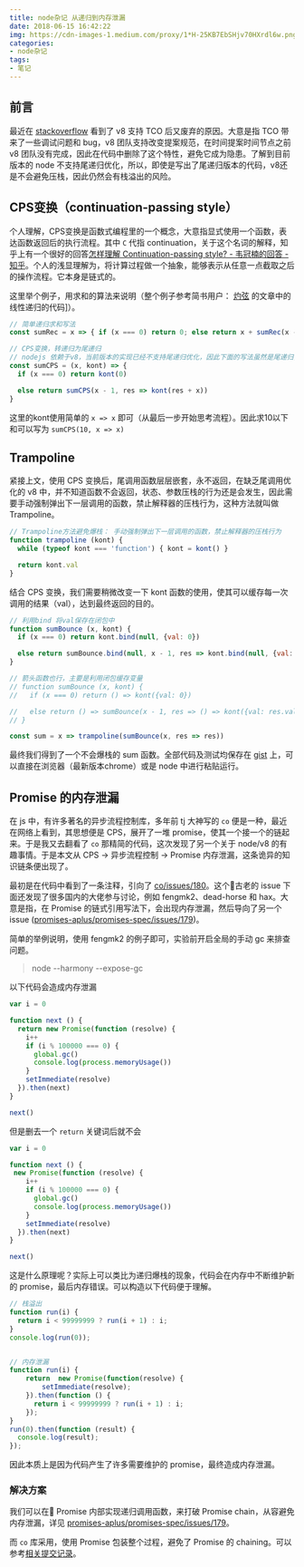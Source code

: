```yaml
---
title: node杂记 从递归到内存泄漏
date: 2018-06-15 16:42:22
img: https://cdn-images-1.medium.com/proxy/1*H-25KB7EbSHjv70HXrdl6w.png
categories:
- node杂记
tags:
- 笔记
---
```


## 前言

最近在 [stackoverflow](https://stackoverflow.com/questions/42788139/es6-tail-recursion-optimisation-stack-overflow) 看到了 v8 支持 TCO 后又废弃的原因。大意是指 TCO 带来了一些调试问题和 bug，v8 团队支持改变提案规范，在时间提案时间节点之前 v8 团队没有完成，因此在代码中删除了这个特性，避免它成为隐患。了解到目前版本的 node 不支持尾递归优化，所以，即使是写出了尾递归版本的代码，v8还是不会避免压栈，因此仍然会有栈溢出的风险。

## CPS变换（continuation-passing style）

个人理解，CPS变换是函数式编程里的一个概念，大意指显式使用一个函数，表达函数返回后的执行流程。其中 `C` 代指 continuation，关于这个名词的解释，知乎上有一个很好的回答[怎样理解 Continuation-passing style? - 韦冠楠的回答 - 知乎](https://www.zhihu.com/question/20259086/answer/141162748)。个人的浅显理解为，将计算过程做一个抽象，能够表示从任意一点截取之后的操作流程。它本身是链式的。

这里举个例子，用求和的算法来说明（整个例子参考简书用户： [灼弦](https://www.jianshu.com/p/bf84d0b76111) 的文章中的线性递归的代码]）。

```javascript
// 简单递归求和写法
const sumRec = x => { if (x === 0) return 0; else return x + sumRec(x - 1) }

// CPS变换，转递归为尾递归
// nodejs 依赖于v8，当前版本的实现已经不支持尾递归优化，因此下面的写法虽然是尾递归，但是仍会爆栈
const sumCPS = (x, kont) => {
  if (x === 0) return kont(0)

  else return sumCPS(x - 1, res => kont(res + x))
}
```

这里的kont使用简单的 `x => x` 即可（从最后一步开始思考流程）。因此求10以下和可以写为 `sumCPS(10, x => x)`

## Trampoline

紧接上文，使用 CPS 变换后，尾调用函数层层嵌套，永不返回，在缺乏尾调用优化的 v8 中，并不知道函数不会返回，状态、参数压栈的行为还是会发生，因此需要手动强制弹出下一层调用的函数，禁止解释器的压栈行为，这种方法就叫做 Trampoline。

```javascript
// Trampoline方法避免爆栈： 手动强制弹出下一层调用的函数，禁止解释器的压栈行为
function trampoline (kont) {
  while (typeof kont === 'function') { kont = kont() }

  return kont.val
}
```

结合 CPS 变换，我们需要稍微改变一下 kont 函数的使用，使其可以缓存每一次调用的结果（val），达到最终返回的目的。

```javascript
// 利用bind 将val保存在闭包中
function sumBounce (x, kont) {
  if (x === 0) return kont.bind(null, {val: 0})

  else return sumBounce.bind(null, x - 1, res => kont.bind(null, {val: res.val + x}))
}

// 箭头函数也行，主要是利用闭包缓存变量
// function sumBounce (x, kont) {
//   if (x === 0) return () => kont({val: 0})

//   else return () => sumBounce(x - 1, res => () => kont({val: res.val + x}))
// }

const sum = x => trampoline(sumBounce(x, res => res))
```

最终我们得到了一个不会爆栈的 sum 函数。全部代码及测试均保存在 [gist](https://gist.github.com/chux0519/912ec5e118e191a04a0446f235bb1e0b) 上，可以直接在浏览器（最新版本chrome）或是 node 中进行粘贴运行。

## Promise 的内存泄漏

在 js 中，有许多著名的异步流程控制库，多年前 tj 大神写的 `co` 便是一种，最近在网络上看到，其思想便是 CPS，展开了一堆 promise，使其一个接一个的链起来。于是我又去翻看了 `co` 那精简的代码，这次发现了另一个关于 node/v8 的有趣事情。于是本文从 CPS -> 异步流程控制 -> Promise 内存泄漏，这条诡异的知识链条便出现了。

最初是在代码中看到了一条注释，引向了 [co/issues/180](https://github.com/tj/co/issues/180)。这个古老的 issue 下面还发现了很多国内的大佬参与讨论，例如 fengmk2、dead-horse 和 hax。大意是指，在 Promise 的链式引用写法下，会出现内存泄漏，然后导向了另一个 issue ([promises-aplus/promises-spec/issues/179](https://github.com/promises-aplus/promises-spec/issues/179))。

简单的举例说明，使用 fengmk2 的例子即可，实验前开启全局的手动 gc 来排查问题。

> node --harmony --expose-gc

以下代码会造成内存泄漏

```javascript
var i = 0

function next () {
  return new Promise(function (resolve) {
    i++
    if (i % 100000 === 0) {
      global.gc()
      console.log(process.memoryUsage())
    }
    setImmediate(resolve)
  }).then(next)
}

next()
```

但是删去一个 `return` 关键词后就不会

```javascript
var i = 0

function next () {
 new Promise(function (resolve) {
    i++
    if (i % 100000 === 0) {
      global.gc()
      console.log(process.memoryUsage())
    }
    setImmediate(resolve)
  }).then(next)
}

next()
```

这是什么原理呢？实际上可以类比为递归爆栈的现象，代码会在内存中不断维护新的 promise，最后内存错误。可以构造以下代码便于理解。

```javascript
// 栈溢出
function run(i) {
  return i < 99999999 ? run(i + 1) : i;
}
console.log(run(0));


// 内存泄漏
function run(i) {
    return  new Promise(function(resolve) {
        setImmediate(resolve);
    }).then(function () {
      return i < 99999999 ? run(i + 1) : i;
    });
}
run(0).then(function (result) {
  console.log(result);
});
```

因此本质上是因为代码产生了许多需要维护的 promise，最终造成内存泄漏。

### 解决方案

我们可以在 Promise 内部实现递归调用函数，来打破 Promise chain，从容避免内存泄漏，详见 [promises-aplus/promises-spec/issues/179](https://github.com/promises-aplus/promises-spec/issues/179)。

而 `co` 库采用，使用 Promise 包装整个过程，避免了 Promise 的 chaining。可以参考[相关提交记录](https://github.com/tj/co/pull/181/files)。